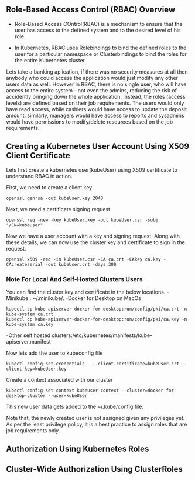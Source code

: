 ## Role-Based Access Control (RBAC) Overview

- Role-Based Access COntrol(RBAC) is a mechanism to ensure that the user has access to the defined system and to the desired level of his role.

- In Kubernetes, RBAC uses Rolebindings to bind the defined roles to the user for a particular namespace or Clusterbindings to bind the roles for the entire Kubernetes cluster.

Lets take a banking aplication, if there was no security measures at all then anybody who could access the application would just modify any other users data as well.
However in RBAC, there is no single user, who will have access to the entire system - not even the admins, reducing the risk of accidently bringing down the whole application. 
Instead, the roles (access levels) are defined based on their job requirements. The users would only have read access, while cashiers would have access to update the deposit amount.
similarly, managers would have access to reports and sysadmins would have permissions to modify/delete resources based on the job requirements.

## Creating a Kubernetes User Account Using X509 Client Certificate

Lets first create a kubernetes user(kubeUser) using X509 certificate to understand RBAC in action.

First, we need to create a client key
```
openssl genrsa -out kubeUser.key 2048
```

Next, we need a certificate signing request
```
openssl req -new -key kubeUser.key -out kubeUser.csr -subj "/CN=kubeUser"
```

Now we have a user account with a key and signing request. Along with these details, we can now use the cluster key and certificate to sign in the request.
```
openssl x509 -req -in kubeUser.csr -CA ca.crt -CAkey ca.key -CAcreateserial -out kubeUser.crt -days 300
```

### Note For Local And Self-Hosted Clusters Users
You can find the cluster key and certificate in the below locations.
-Minikube : ~/.minikube/.
-Docker for Desktop on MacOs
```
kubectl cp kube-apiserver-docker-for-desktop:run/config/pki/ca.crt -n kube-system ca.crt
kubectl cp kube-apiserver-docker-for-desktop:run/config/pki/ca.key -n kube-system ca.key
```
-Other self hosted clusters:/etc/kubernetes/manifests/kube-apiserver.manifest

Now lets add the user to kubeconfig file
```
kubectl config set-credentials   --client-certificate=kubeUser.crt --client-key=kubeUser.key
```
Create a context associated with our cluster
```
kubectl config set-context kubeUser-context --cluster=docker-for-desktop-cluster --user=kubeUser
```
This new user data gets added to the ~/.kube/config file.

Note that, the newly created user is not assigned given any privileges yet. As per the least privilege policy, it is a best practice to assign roles that are job requirements only.

## Authorization Using Kubernetes Roles
## Cluster-Wide Authorization Using ClusterRoles





